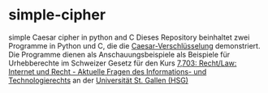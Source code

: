 # simple-cipher
simple Caesar cipher in python and C 
Dieses Repository beinhaltet zwei Programme in Python und C, die die [Caesar-Verschlüsselung]([https://link-url-here.org](https://de.wikipedia.org/wiki/Caesar-Verschl%C3%BCsselung))
 demonstriert.
Die Programme dienen als Anschauungsbeispiele als Beispiele für Urhebberechte im Schweizer Gesetz für den Kurs 
[7,703: Recht/Law: Internet und Recht - Aktuelle Fragen des Informations- und
Technologierechts]([(https://courses.unisg.ch/event/events/by-term/da0fc4f3-7942-4cac-85cd-d8a5f733fe97/by-meetingcode/7,703,1.00)https://courses.unisg.ch/event/events/by-term/da0fc4f3-7942-4cac-85cd-d8a5f733fe97/by-meetingcode/7,703,1.00]) an der [Universität St. Gallen (HSG)]([(https://www.unisg.ch/de/)https://www.unisg.ch/de/])
